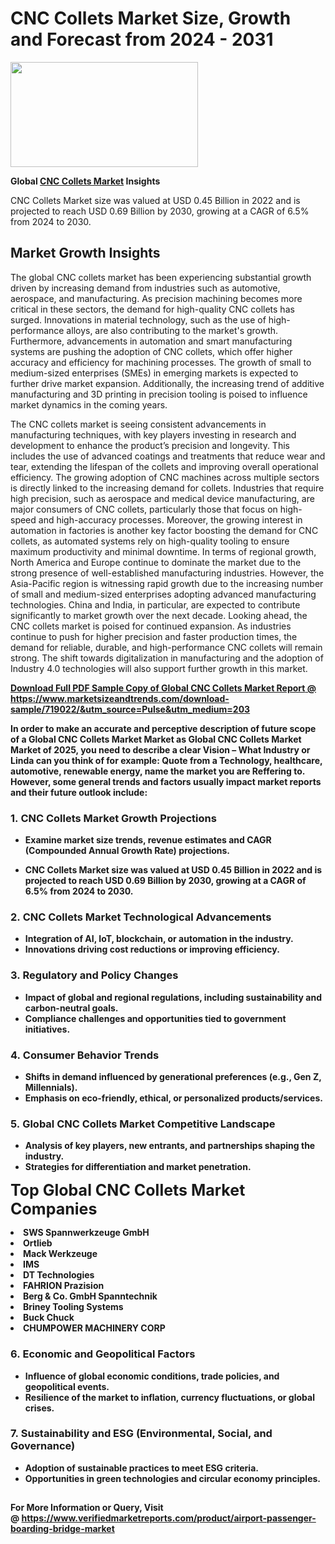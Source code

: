<H1>CNC Collets Market Size, Growth and Forecast from 2024 - 2031</H1><img class="aligncenter size-medium wp-image-584254" src="https://thirdeyenews.in/wp-content/uploads/2024/09/Global-Market-Research-300x168.jpeg" alt="" width="300" height="168" /><p><strong>Global&nbsp;<a href="https://www.marketsizeandtrends.com/download-sample/719022/&amp;utm_source=Pulse&amp;utm_medium=203">CNC Collets Market</a> Insights</strong></p><p>CNC Collets Market size was valued at USD 0.45 Billion in 2022 and is projected to reach USD 0.69 Billion by 2030, growing at a CAGR of 6.5% from 2024 to 2030.</p><p><h2>Market Growth Insights</h2> <p>The global CNC collets market has been experiencing substantial growth driven by increasing demand from industries such as automotive, aerospace, and manufacturing. As precision machining becomes more critical in these sectors, the demand for high-quality CNC collets has surged. Innovations in material technology, such as the use of high-performance alloys, are also contributing to the market's growth. Furthermore, advancements in automation and smart manufacturing systems are pushing the adoption of CNC collets, which offer higher accuracy and efficiency for machining processes. The growth of small to medium-sized enterprises (SMEs) in emerging markets is expected to further drive market expansion. Additionally, the increasing trend of additive manufacturing and 3D printing in precision tooling is poised to influence market dynamics in the coming years.</p> <p><strong><a href="#"></a></strong></p> <p>The CNC collets market is seeing consistent advancements in manufacturing techniques, with key players investing in research and development to enhance the product’s precision and longevity. This includes the use of advanced coatings and treatments that reduce wear and tear, extending the lifespan of the collets and improving overall operational efficiency. The growing adoption of CNC machines across multiple sectors is directly linked to the increasing demand for collets. Industries that require high precision, such as aerospace and medical device manufacturing, are major consumers of CNC collets, particularly those that focus on high-speed and high-accuracy processes. Moreover, the growing interest in automation in factories is another key factor boosting the demand for CNC collets, as automated systems rely on high-quality tooling to ensure maximum productivity and minimal downtime. In terms of regional growth, North America and Europe continue to dominate the market due to the strong presence of well-established manufacturing industries. However, the Asia-Pacific region is witnessing rapid growth due to the increasing number of small and medium-sized enterprises adopting advanced manufacturing technologies. China and India, in particular, are expected to contribute significantly to market growth over the next decade. Looking ahead, the CNC collets market is poised for continued expansion. As industries continue to push for higher precision and faster production times, the demand for reliable, durable, and high-performance CNC collets will remain strong. The shift towards digitalization in manufacturing and the adoption of Industry 4.0 technologies will also support further growth in this market.</p> <p><strong><a href="#"></p><p><span class=""><strong>Download Full PDF Sample Copy of Global CNC Collets Market Report</strong> @ <a href="https://www.marketsizeandtrends.com/download-sample/719022/&amp;utm_source=Pulse&amp;utm_medium=203" target="_blank">https://www.marketsizeandtrends.com/download-sample/719022/&amp;utm_source=Pulse&amp;utm_medium=203</a></span></p><p>In order to make an accurate and perceptive description of future scope of a Global&nbsp;CNC Collets Market Market as Global&nbsp;CNC Collets Market Market of 2025, you need to describe a clear Vision &ndash; What Industry or Linda can you think of for example: Quote from a Technology, healthcare, automotive, renewable energy, name the market you are Reffering to. However, some general trends and factors usually impact market reports and their future outlook include:</p><h3>1.&nbsp;<strong>CNC Collets Market Growth Projections</strong></h3><ul><li>Examine market size trends, revenue estimates and CAGR (Compounded Annual Growth Rate) projections.</li><li><p>CNC Collets Market size was valued at USD 0.45 Billion in 2022 and is projected to reach USD 0.69 Billion by 2030, growing at a CAGR of 6.5% from 2024 to 2030.</p></li></ul><h3>2.&nbsp;<strong>CNC Collets Market Technological Advancements</strong></h3><ul><li>Integration of AI, IoT, blockchain, or automation in the industry.</li><li>Innovations driving cost reductions or improving efficiency.</li></ul><h3>3.&nbsp;<strong>Regulatory and Policy Changes</strong></h3><ul><li>Impact of global and regional regulations, including sustainability and carbon-neutral goals.</li><li>Compliance challenges and opportunities tied to government initiatives.</li></ul><h3>4.&nbsp;<strong>Consumer Behavior Trends</strong></h3><ul><li>Shifts in demand influenced by generational preferences (e.g., Gen Z, Millennials).</li><li>Emphasis on eco-friendly, ethical, or personalized products/services.</li></ul><h3>5.&nbsp;<strong>Global CNC Collets Market Competitive Landscape</strong></h3><ul><li>Analysis of key players, new entrants, and partnerships shaping the industry.</li><li>Strategies for differentiation and market penetration.</li></ul><p data-pm-slice="1 1 []"><span style="color: inherit; font-family: inherit; font-size: 25px;">Top Global CNC Collets Market Companies</span></p><div class="" data-test-id=""><p><li>SWS Spannwerkzeuge GmbH</li><li> Ortlieb</li><li> Mack Werkzeuge</li><li> IMS</li><li> DT Technologies</li><li> FAHRION Prazision</li><li> Berg & Co. GmbH Spanntechnik</li><li> Briney Tooling Systems</li><li> Buck Chuck</li><li> CHUMPOWER MACHINERY CORP</li></p></div><h3>6.&nbsp;<strong>Economic and Geopolitical Factors</strong></h3><ul><li>Influence of global economic conditions, trade policies, and geopolitical events.</li><li>Resilience of the market to inflation, currency fluctuations, or global crises.</li></ul><h3>7.&nbsp;<strong>Sustainability and ESG (Environmental, Social, and Governance)</strong></h3><ul><li>Adoption of sustainable practices to meet ESG criteria.</li><li>Opportunities in green technologies and circular economy principles.</li></ul><h2><strong style="font-size: 14px;">For More Information or Query, Visit @&nbsp;</strong><a style="background-color: #ffffff; font-size: 14px;" href="https://www.marketsizeandtrends.com/report/cnc-collets-market/" target="_blank">https://www.verifiedmarketreports.com/product/airport-passenger-boarding-bridge-market</a></h2>
